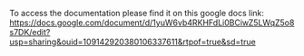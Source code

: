 To access the documentation please find it on this google docs link: https://docs.google.com/document/d/1yuW6vb4RKHFdLi0BCiwZ5LWqZ5o8s7DK/edit?usp=sharing&ouid=109142920380106337611&rtpof=true&sd=true
